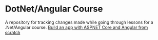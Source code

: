 # DotNet/Angular Course

A repository for tracking changes made while going through lessons for a .Net/Angular course.
[Build an app with ASPNET Core and Angular from scratch](https://www.udemy.com/course/build-an-app-with-aspnet-core-and-angular-from-scratch/)